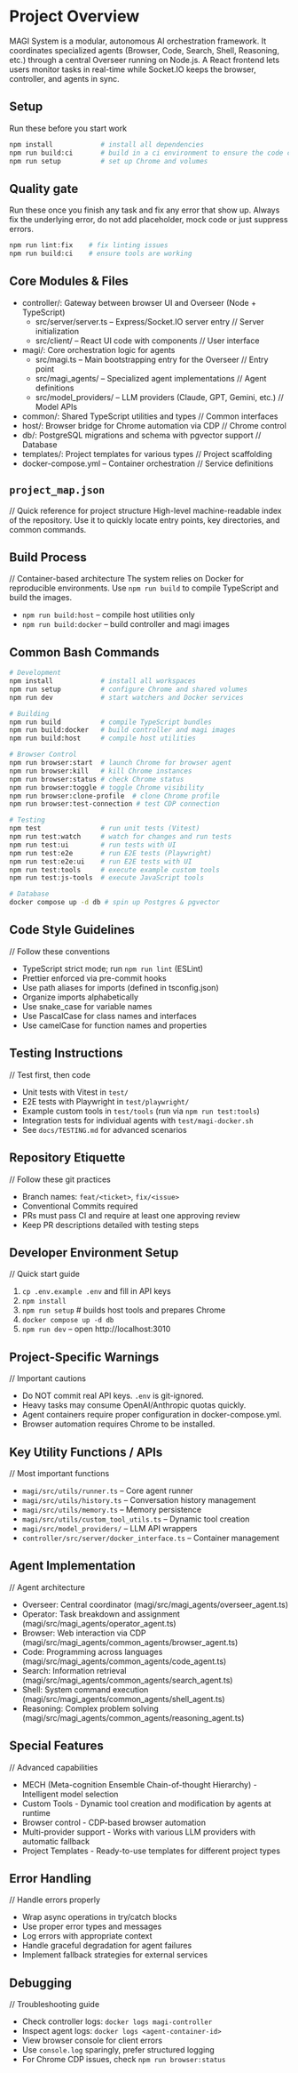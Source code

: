 # Project Overview
MAGI System is a modular, autonomous AI orchestration framework. It coordinates specialized agents (Browser, Code, Search, Shell, Reasoning, etc.) through a central Overseer running on Node.js. A React frontend lets users monitor tasks in real-time while Socket.IO keeps the browser, controller, and agents in sync.

## Setup
Run these before you start work
```bash
npm install            # install all dependencies
npm run build:ci       # build in a ci environment to ensure the code compiles
npm run setup          # set up Chrome and volumes
```

## Quality gate
Run these once you finish any task and fix any error that show up. Always fix the underlying error, do not add placeholder, mock code or just suppress errors.
```bash
npm run lint:fix    # fix linting issues
npm run build:ci    # ensure tools are working
```

## Core Modules & Files
- controller/: Gateway between browser UI and Overseer (Node + TypeScript)
  - src/server/server.ts – Express/Socket.IO server entry // Server initialization
  - src/client/ – React UI code with components // User interface
- magi/: Core orchestration logic for agents
  - src/magi.ts – Main bootstrapping entry for the Overseer // Entry point
  - src/magi_agents/ – Specialized agent implementations // Agent definitions
  - src/model_providers/ – LLM providers (Claude, GPT, Gemini, etc.) // Model APIs
- common/: Shared TypeScript utilities and types // Common interfaces
- host/: Browser bridge for Chrome automation via CDP // Chrome control
- db/: PostgreSQL migrations and schema with pgvector support // Database
- templates/: Project templates for various types // Project scaffolding
- docker-compose.yml – Container orchestration // Service definitions

## `project_map.json`
// Quick reference for project structure
High-level machine-readable index of the repository. Use it to quickly locate entry points, key directories, and common commands.

## Build Process
// Container-based architecture
The system relies on Docker for reproducible environments. Use `npm run build` to compile TypeScript and build the images.
- `npm run build:host` – compile host utilities only
- `npm run build:docker` – build controller and magi images

## Common Bash Commands
```bash
# Development
npm install            # install all workspaces
npm run setup          # configure Chrome and shared volumes
npm run dev            # start watchers and Docker services

# Building
npm run build          # compile TypeScript bundles
npm run build:docker   # build controller and magi images
npm run build:host     # compile host utilities

# Browser Control
npm run browser:start  # launch Chrome for browser agent
npm run browser:kill   # kill Chrome instances
npm run browser:status # check Chrome status
npm run browser:toggle # toggle Chrome visibility
npm run browser:clone-profile  # clone Chrome profile
npm run browser:test-connection # test CDP connection

# Testing
npm test               # run unit tests (Vitest)
npm run test:watch     # watch for changes and run tests
npm run test:ui        # run tests with UI
npm run test:e2e       # run E2E tests (Playwright)
npm run test:e2e:ui    # run E2E tests with UI
npm run test:tools     # execute example custom tools
npm run test:js-tools  # execute JavaScript tools

# Database
docker compose up -d db # spin up Postgres & pgvector
```

## Code Style Guidelines
// Follow these conventions
- TypeScript strict mode; run `npm run lint` (ESLint)
- Prettier enforced via pre-commit hooks
- Use path aliases for imports (defined in tsconfig.json)
- Organize imports alphabetically
- Use snake_case for variable names
- Use PascalCase for class names and interfaces
- Use camelCase for function names and properties

## Testing Instructions
// Test first, then code
- Unit tests with Vitest in `test/`
- E2E tests with Playwright in `test/playwright/`
- Example custom tools in `test/tools` (run via `npm run test:tools`)
- Integration tests for individual agents with `test/magi-docker.sh`
- See `docs/TESTING.md` for advanced scenarios

## Repository Etiquette
// Follow these git practices
- Branch names: `feat/<ticket>`, `fix/<issue>`
- Conventional Commits required
- PRs must pass CI and require at least one approving review
- Keep PR descriptions detailed with testing steps

## Developer Environment Setup
// Quick start guide
1. `cp .env.example .env` and fill in API keys
2. `npm install`
3. `npm run setup`    # builds host tools and prepares Chrome
4. `docker compose up -d db`
5. `npm run dev` – open http://localhost:3010

## Project-Specific Warnings
// Important cautions
- Do NOT commit real API keys. `.env` is git-ignored.
- Heavy tasks may consume OpenAI/Anthropic quotas quickly.
- Agent containers require proper configuration in docker-compose.yml.
- Browser automation requires Chrome to be installed.

## Key Utility Functions / APIs
// Most important functions
- `magi/src/utils/runner.ts` – Core agent runner
- `magi/src/utils/history.ts` – Conversation history management
- `magi/src/utils/memory.ts` – Memory persistence
- `magi/src/utils/custom_tool_utils.ts` – Dynamic tool creation
- `magi/src/model_providers/` – LLM API wrappers
- `controller/src/server/docker_interface.ts` – Container management

## Agent Implementation
// Agent architecture
- Overseer: Central coordinator (magi/src/magi_agents/overseer_agent.ts)
- Operator: Task breakdown and assignment (magi/src/magi_agents/operator_agent.ts)
- Browser: Web interaction via CDP (magi/src/magi_agents/common_agents/browser_agent.ts)
- Code: Programming across languages (magi/src/magi_agents/common_agents/code_agent.ts)
- Search: Information retrieval (magi/src/magi_agents/common_agents/search_agent.ts)
- Shell: System command execution (magi/src/magi_agents/common_agents/shell_agent.ts)
- Reasoning: Complex problem solving (magi/src/magi_agents/common_agents/reasoning_agent.ts)

## Special Features
// Advanced capabilities
- MECH (Meta-cognition Ensemble Chain-of-thought Hierarchy) - Intelligent model selection
- Custom Tools - Dynamic tool creation and modification by agents at runtime
- Browser control - CDP-based browser automation
- Multi-provider support - Works with various LLM providers with automatic fallback
- Project Templates - Ready-to-use templates for different project types

## Error Handling
// Handle errors properly
- Wrap async operations in try/catch blocks
- Use proper error types and messages
- Log errors with appropriate context
- Handle graceful degradation for agent failures
- Implement fallback strategies for external services

## Debugging
// Troubleshooting guide
- Check controller logs: `docker logs magi-controller`
- Inspect agent logs: `docker logs <agent-container-id>`
- View browser console for client errors
- Use `console.log` sparingly, prefer structured logging
- For Chrome CDP issues, check `npm run browser:status`